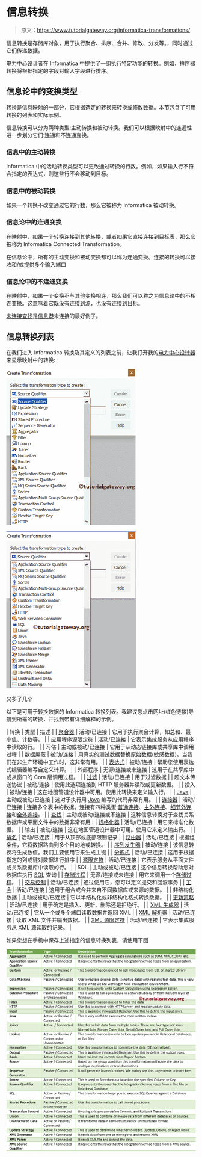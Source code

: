 # 信息转换

> 原文：<https://www.tutorialgateway.org/informatica-transformations/>

信息转换是存储库对象，用于执行聚合、排序、合并、修改、分发等。，同时通过它们传递数据。

电力中心设计者在 Informatica 中提供了一组执行特定功能的转换。例如，排序器转换将根据指定的字段对输入字段进行排序。

## 信息论中的变换类型

转换是信息映射的一部分，它根据选定的转换来转换或修改数据。本节包含了可用转换的列表和实际示例。

信息转换可以分为两种类型:主动转换和被动转换。我们可以根据映射中的连通性进一步划分它们:连通和不连通变换。

### 信息中的主动转换

Informatica 中的活动转换类型可以更改通过转换的行数。例如，如果输入行不符合指定的表达式，则这些行不会移动到目标。

### 信息中的被动转换

如果一个转换不改变通过它的行数，那么它被称为 Informatica 被动转换。

### 信息论中的连通变换

在映射中，如果一个转换连接到其他转换，或者如果它直接连接到目标表，那么它被称为 Informatica Connected Transformation。

在信息论中，所有的主动变换和被动变换都可以称为连通变换。连接的转换可以接收和/或提供多个输入端口

### 信息论中的不连通变换

在映射中，如果一个变换不与其他变换相连，那么我们可以称之为信息论中的不相连变换。这意味着它既没有连接到源，也没有连接到目标。

[未连接查找](https://www.tutorialgateway.org/unconnected-lookup-transformation-in-informatica/)是[信息港](https://www.tutorialgateway.org/informatica/)未连接的最好例子。

## 信息转换列表

在我们进入 Informatica 转换及其定义的列表之前，让我打开我的[电力中心设计器](https://www.tutorialgateway.org/informatica-powercenter-designer/)来显示映射中的转换:

![Informatica Transformations 1](img/2818445503fbd25bf1c294e6dc6afb24.png)

![Informatica Transformations 2](img/6b447c120d8feff1d9b4d0db3a8f00a8.png)

又多了几个

以下是可用于转换数据的 Informatica 转换列表。我建议您点击网址(红色链接)导航到所需的转换，并找到带有详细解释的示例。

| 转换 | 类型 | 描述 |
| [聚合器](https://www.tutorialgateway.org/aggregator-transformation-in-informatica/) | 活动/已连接 | 它用于执行聚合计算，如总和、最小值、计数等。 |
| 应用程序源限定符 | 活动/已连接 | 它表示集成服务从应用程序中读取的行。 |
| 习俗 | 主动或被动/已连接 | 它用于从动态链接库或共享库中调用过程 |
| 数据屏蔽 | 被动/连接 | 用真实的测试数据替换原始数据(敏感数据)。当我们在非生产环境中工作时，这非常有用。 |
| [表达式](https://www.tutorialgateway.org/expression-transformation-in-informatica/) | 被动/连接 | 帮助您使用表达式编辑器编写自定义计算。 |
| 外部程序 | 无源/连接或未连接 | 这用于在共享库中或从窗口的 Com 层调用过程。 |
| [过滤](https://www.tutorialgateway.org/filter-transformation-in-informatica/) | 活动/已连接 | 用于过滤数据 |
| 超文本传送协议 | 被动/连接 | 使用此选项连接到 HTTP 服务器并读取或更新数据。 |
| 投入 | 被动/连接 | 这在地图管道设计器中可用。使用此转换来定义输入行。 |
| [Java](https://www.tutorialgateway.org/java-transformation-in-informatica/) | 主动或被动/已连接 | 这对于执行用 [Java](https://www.tutorialgateway.org/java-tutorial/) 编写的代码非常有用。 |
| [连接器](https://www.tutorialgateway.org/joiner-transformation-in-informatica/) | 活动/已连接 | 连接多个表中的数据。连接有四种类型:[普通连接](https://www.tutorialgateway.org/joiner-transformation-in-informatica/)、[主外连接](https://www.tutorialgateway.org/master-outer-join-in-informatica/)、[细节外连接](https://www.tutorialgateway.org/detail-outer-join-in-informatica/)和[全外连接](https://www.tutorialgateway.org/full-outer-join-in-informatica/)。 |
| [查找](https://www.tutorialgateway.org/lookup-transformation-in-informatica/) | 主动或被动/连接或不连接 | 这种信息转换对于查找关系数据库或平面文件中的数据非常有用 |
| [规格化器](https://www.tutorialgateway.org/normalizer-transformation-in-informatica/) | 活动/已连接 | 用它来标准化数据。 |
| 输出 | 被动/连接 | 这在地图管道设计器中可用。使用它来定义输出行。 |
| [排名](https://www.tutorialgateway.org/rank-transformation-in-informatica/) | 活动/已连接 | 用于从顶部或底部限制记录 |
| [路由器](https://www.tutorialgateway.org/router-transformation-in-informatica/) | 活动/已连接 | 根据组条件，它将数据路由到多个目的地或转换。 |
| [序列发生器](https://www.tutorialgateway.org/sequence-generator-transformation-in-informatica/) | 被动/连接 | 该信息转换将生成数值。我们主要使用它来生成主键 |
| [分拣机](https://www.tutorialgateway.org/sorter-transformation-in-informatica/) | 活动/已连接 | 这用于根据指定的列或键对数据进行排序 |
| [源限定符](https://www.tutorialgateway.org/source-qualifier-transformation-in-informatica/) | 活动/已连接 | 它表示服务从平面文件或关系数据库中读取的行。 |
| SQL | 主动或被动/已连接 | 这个信息转换帮助您对数据库执行 [SQL](https://www.tutorialgateway.org/sql/) 查询 |
| [存储过程](https://www.tutorialgateway.org/stored-procedure-transformation-in-informatica/) | 无源/连接或未连接 | 用它来调用一个[存储过程](https://www.tutorialgateway.org/stored-procedures-in-sql/)。 |
| [交易控制](https://www.tutorialgateway.org/transaction-control-transformation-in-informatica/) | 活动/已连接 | 通过使用它，您可以定义提交和回滚事务 |
| [工会](https://www.tutorialgateway.org/union-transformation-in-informatica/) | 活动/已连接 | 这用于组合或合并来自不同数据库或来源的数据。 |
| 非结构化数据 | 主动或被动/已连接 | 它以半结构化或非结构化格式转换数据。 |
| [更新策略](https://www.tutorialgateway.org/update-strategy-transformation-in-informatica/) | 活动/已连接 | 用于确定是插入、更新、删除还是拒绝行。 |
| [XML 生成器](https://www.tutorialgateway.org/xml-generator-transformation-in-informatica/) | 活动/已连接 | 它从一个或多个端口读取数据并返回 XML |
| [XML 解析器](https://www.tutorialgateway.org/xml-parser-transformation-in-informatica/) | 活动/已连接 | 读取 XML 文件并输出数据。 |
| [XML 源限定符](https://www.tutorialgateway.org/xml-source-qualifier-informatica/) | 活动/已连接 | 它表示集成服务从 XML 源读取的记录。 |

如果您想在手机中保存上述指定的信息转换列表，请使用下图

![Informatica Transformations 3](img/5a9a0a5d404f9210e883906e40726332.png)